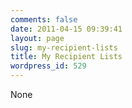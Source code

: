 ```yaml
---
comments: false
date: 2011-04-15 09:39:41
layout: page
slug: my-recipient-lists
title: My Recipient Lists
wordpress_id: 529
---
```


None
